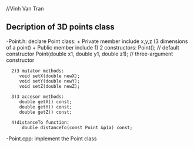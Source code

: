//Vinh Van Tran


Decription of 3D points class
---------------------------
-Point.h: 
 declare Point class: 
    + Private member include x,y,z (3 dimensions of a point)
    + Public member include 
      1) 2 constructors:
         Point();                      // default constructor
         Point(double x1, double y1, double z1);    // three-argument constructor

      2)3 mutator methods:
         void setX(double newX);
         void setY(double newY);
         void setZ(double newZ);

      3)3 accesor methods: 
         double getX() const;
         double getY() const;
         double getZ() const;
         
      4)distanceTo function:
          double distanceTo(const Point &p1a) const;
          
-Point.cpp:
  implement the Point class

